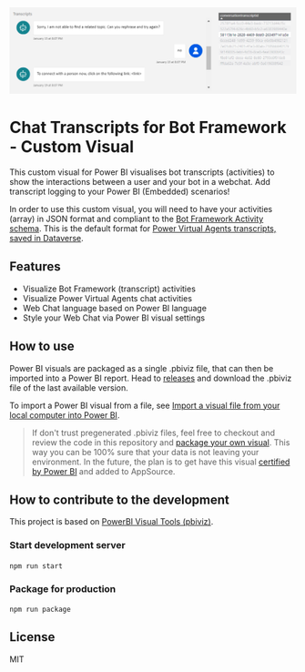 ![screenshot of Power BI Custom Visual](https://github.com/iMicknl/powerbi-botframework-chat-transcripts/blob/main/media/powerbi-custom-visual.png?raw=true)

# Chat Transcripts for Bot Framework - Custom Visual

This custom visual for Power BI  visualises bot transcripts (activities) to show the interactions between a user and your bot in a webchat. Add transcript logging to your Power BI (Embedded) scenarios!

In order to use this custom visual, you will need to have your activities (array) in JSON format and compliant to the [Bot Framework Activity schema](https://github.com/microsoft/botframework-sdk/blob/main/specs/botframework-activity/botframework-activity.md#message-activity). This is the default format for [Power Virtual Agents transcripts, saved in Dataverse](https://docs.microsoft.com/en-us/power-virtual-agents/analytics-sessions-transcripts).

## Features

- Visualize Bot Framework (transcript) activities
- Visualize Power Virtual Agents chat activities
- Web Chat language based on Power BI language
- Style your Web Chat via Power BI visual settings

## How to use

Power BI visuals are packaged as a single .pbiviz file, that can then be imported into a Power BI report. Head to [releases](https://github.com/iMicknl/powerbi-botframework-chat-transcripts/releases) and download the .pbiviz file of the last available version.

To import a Power BI visual from a file, see [Import a visual file from your local computer into Power BI](https://docs.microsoft.com/en-us/power-bi/developer/visuals/import-visual#import-a-visual-file-from-your-local-computer-into-power-bi).

>If don't trust pregenerated .pbiviz files, feel free to checkout and review the code in this repository and 
[package your own visual](#package-for-production). This way you can be 100% sure that your data is not leaving your environment. In the future, the plan is to get have this visual [certified by Power BI](https://docs.microsoft.com/en-us/power-bi/developer/visuals/power-bi-custom-visuals-certified) and added to AppSource.


## How to contribute to the development

This project is based on [PowerBI Visual Tools (pbiviz)](https://github.com/microsoft/PowerBI-visuals-tools#powerbi-visual-tools-pbiviz). 

### Start development server

```npm run start```

### Package for production

```npm run package```

## License

MIT